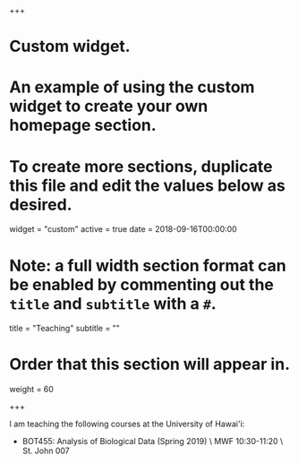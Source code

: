 +++
# Custom widget.
# An example of using the custom widget to create your own homepage section.
# To create more sections, duplicate this file and edit the values below as desired.
widget = "custom"
active = true
date = 2018-09-16T00:00:00

# Note: a full width section format can be enabled by commenting out the `title` and `subtitle` with a `#`.
title = "Teaching"
subtitle = ""

# Order that this section will appear in.
weight = 60

+++

I am teaching the following courses at the University of Hawai'i:

- BOT455: Analysis of Biological Data (Spring 2019) \\
MWF 10:30-11:20 \\
St. John 007
